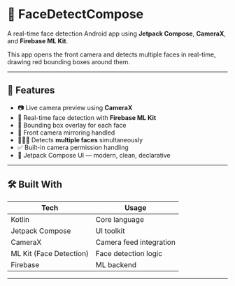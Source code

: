 # 📸 FaceDetectCompose

A real-time face detection Android app using **Jetpack Compose**, **CameraX**, and **Firebase ML Kit**.

This app opens the front camera and detects multiple faces in real-time, drawing red bounding boxes around them.

---

## 🚀 Features

- 📷 Live camera preview using **CameraX**
- 🧠 Real-time face detection with **Firebase ML Kit**
- 🔴 Bounding box overlay for each face
- 🔄 Front camera mirroring handled
- 🧑‍🤝‍🧑 Detects **multiple faces** simultaneously
- ✅ Built-in camera permission handling
- 🎨 Jetpack Compose UI — modern, clean, declarative

---

## 🛠️ Built With

| Tech            | Usage                    |
|-----------------|--------------------------|
| Kotlin          | Core language            |
| Jetpack Compose | UI toolkit               |
| CameraX         | Camera feed integration  |
| ML Kit (Face Detection) | Face detection logic |
| Firebase        | ML backend               |

---
